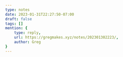 ```yaml
---
type: notes
date: 2023-01-31T22:27:50-07:00
draft: false
tags: []
mention: { 
	type: reply,
	url: https://gregmakes.xyz/notes/202301302223/, 
	author: Greg
}
---
```

